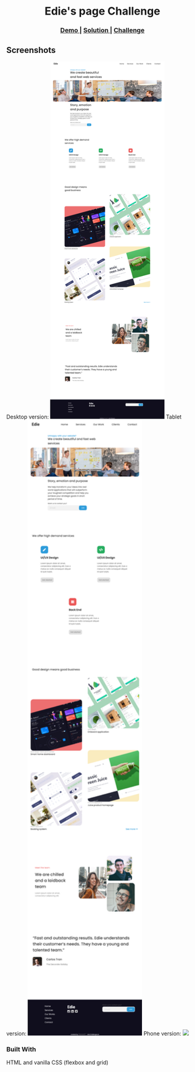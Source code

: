 <h1 align="center">Edie's page Challenge</h1>
<div align="center">
  <h3>
    <a href="https://hardcore-galileo-4c1ae9.netlify.app/">
      Demo
    </a>
    <span> | </span>
    <a href="https://github.com/Atanas97/edie-s-page">
      Solution
    </a>
    <span> | </span>
    <a href="https://devchallenges.io/challenges/xobQBuf8zWWmiYMIAZe0">
      Challenge
    </a>
  </h3>
</div>


## Screenshots

Desktop version: <img src="./img/desktop.png" width="300">
Tablet version: <img src="./img/tablet.png" width="300">
Phone version: <img src="./img/phone.png" width="300">

### Built With

<!-- This section should list any major frameworks that you built your project using. Here are a few examples.-->

HTML and vanilla CSS (flexbox and grid)

